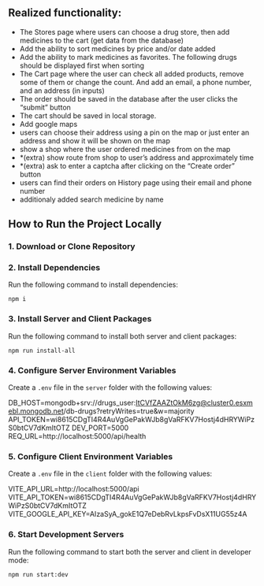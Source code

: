 ## Realized functionality:
- The Stores page where users can choose a drug store, then add medicines to the cart
(get data from the database)
- Add the ability to sort medicines by price and/or date added
- Add the ability to mark medicines as favorites. The following drugs should be
displayed first when sorting
- The Cart page where the user can check all added products, remove some of them
or change the count. And add an email, a phone number, and an address (in
inputs)
- The order should be saved in the database after the user clicks the “submit”
button
- The cart should be saved in local storage.
- Add google maps
- users can choose their address using a pin on the map or just enter an
address and show it will be shown on the map
- show a shop where the user ordered medicines from on the map
- *(extra) show route from shop to user’s address and approximately time
- *(extra) ask to enter a captcha after clicking on the “Create order” button
- users can find their orders on History page using their email and phone number
- additionaly added search medicine by name


## How to Run the Project Locally

### 1. Download or Clone Repository

### 2. Install Dependencies

Run the following command to install dependencies:

`npm i`

### 3. Install Server and Client Packages

Run the following command to install both server and client packages:

`npm run install-all`

### 4. Configure Server Environment Variables

Create a `.env` file in the `server` folder with the following values:

DB_HOST=mongodb+srv://drugs_user:ItCVfZAAZtOkM6zg@cluster0.esxmebl.mongodb.net/db-drugs?retryWrites=true&w=majority
API_TOKEN=wi8615CDgTI4R4AuVgGePakWJb8gVaRFKV7Hostj4dHRYWiPzS0btCV7dKmItOTZ
DEV_PORT=5000
REQ_URL=http://localhost:5000/api/health

### 5. Configure Client Environment Variables

Create a `.env` file in the `client` folder with the following values:

VITE_API_URL=http://localhost:5000/api
VITE_API_TOKEN=wi8615CDgTI4R4AuVgGePakWJb8gVaRFKV7Hostj4dHRYWiPzS0btCV7dKmItOTZ
VITE_GOOGLE_API_KEY=AIzaSyA_gokE1Q7eDebRvLkpsFvDsX11UG55z4A

### 6. Start Development Servers

Run the following command to start both the server and client in developer mode:

`npm run start:dev`
